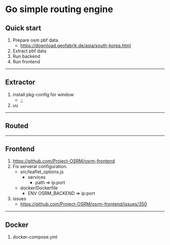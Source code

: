 # Go simple routing engine 

## Quick start
1. Prepare osm pbf data
    - https://download.geofabrik.de/asia/south-korea.html
1. Extract pbf data
1. Run backend
1. Run frontend

---
## Extractor
1. install pkg-config for window
    - ;;
1. uu

---
## Routed


---
## Frontend
1. https://github.com/Project-OSRM/osrm-frontend
1. Fix serveral configuration.
    - src/leaflet_options.js
        - services
            - path => ip:port
    - docker/Dockerfile
        - ENV OSRM_BACKEND => ip:port
1. issues
    - https://github.com/Project-OSRM/osrm-frontend/issues/350

---
## Docker
1. docker-compose.yml
